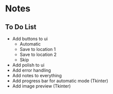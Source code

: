 # Notes

## To Do List
 - Add buttons to ui
   - Automatic
   - Save to location 1
   - Save to location 2
   - Skip
 - Add polish to ui
 - Add error handling 
 - Add notes to everything
 - Add progress bar for automatic mode (Tkinter)
 - Add image preview (Tkinter)
